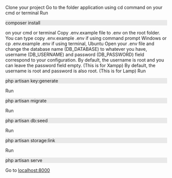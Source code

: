 Clone your project
Go to the folder application using cd command on your cmd or terminal
Run <p style="background:#e9e9e9;">composer install</p> on your cmd or terminal
Copy .env.example file to .env on the root folder. You can type copy .env.example .env if using command prompt Windows or cp .env.example .env if using terminal, Ubuntu
Open your .env file and change the database name (DB_DATABASE) to whatever you have, username (DB_USERNAME) and password (DB_PASSWORD) field correspond to your configuration. 
By default, the username is root and you can leave the password field empty. (This is for Xampp) 
By default, the username is root and password is also root. (This is for Lamp)
Run <p style="background:#e9e9e9;">php artisan key:generate</p>
Run <p style="background:#e9e9e9;">php artisan migrate</p>
Run <p style="background:#e9e9e9;">php artisan db:seed</p>
Run <p style="background:#e9e9e9;">php artisan storage:link</p>
Run <p style="background:#e9e9e9;">php artisan serve</p>
Go to <a href="localhost:8000">localhost:8000</a>